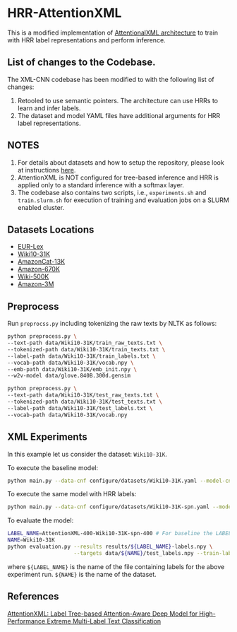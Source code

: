 # HRR-AttentionXML
This is a modified implementation of [AttentionalXML architecture](https://arxiv.org/abs/1811.01727) to train with HRR label representations and perform inference.

## List of changes to the Codebase.
The XML-CNN codebase has been modified to with the following list of changes:
1. Retooled to use semantic pointers. The architecture can use HRRs to learn and infer labels.
2. The dataset and model YAML files have additional arguments for HRR label representations.

## NOTES
1. For details about datasets and how to setup the repository, please look at instructions [here](https://github.com/yourh/AttentionXML).
2. AttentionXML is NOT configured for tree-based inference and HRR is applied only to a standard inference with a softmax layer.
3. The codebase also contains two scripts, i.e., ```experiments.sh``` and ```train.slurm.sh``` for execution of training and evaluation jobs on a SLURM enabled cluster.

## Datasets Locations
* [EUR-Lex](https://drive.google.com/open?id=1iPGbr5-z2LogtMFG1rwwekV_aTubvAb2)
* [Wiki10-31K](https://drive.google.com/open?id=1Tv4MHQzDWTUC9hRFihRhG8_jt1h0VhnR)
* [AmazonCat-13K](https://drive.google.com/open?id=1VwHAbri6y6oh8lkpZ6sSY_b1FRNnCLFL)
* [Amazon-670K](https://drive.google.com/open?id=1Xd4BPFy1RPmE7MEXMu77E2_xWOhR1pHW)
* [Wiki-500K](https://drive.google.com/open?id=1bGEcCagh8zaDV0ZNGsgF0QtwjcAm0Afk)
* [Amazon-3M](https://drive.google.com/open?id=187vt5vAkGI2mS2WOMZ2Qv48YKSjNbQv4)

## Preprocess
Run ```preprocss.py``` including tokenizing the raw texts by NLTK as follows:
```bash
python preprocess.py \
--text-path data/Wiki10-31K/train_raw_texts.txt \
--tokenized-path data/Wiki10-31K/train_texts.txt \
--label-path data/Wiki10-31K/train_labels.txt \
--vocab-path data/Wiki10-31K/vocab.npy \
--emb-path data/Wiki10-31K/emb_init.npy \
--w2v-model data/glove.840B.300d.gensim

python preprocess.py \
--text-path data/Wiki10-31K/test_raw_texts.txt \
--tokenized-path data/Wiki10-31K/test_texts.txt \
--label-path data/Wiki10-31K/test_labels.txt \
--vocab-path data/Wiki10-31K/vocab.npy 
```

## XML Experiments
In this example let us consider the dataset: ```Wiki10-31K```.

To execute the baseline model:
```bash
python main.py --data-cnf configure/datasets/Wiki10-31K.yaml --model-cnf configure/models/AttentionXML-Wiki10-31K.yaml
```

To execute the same model with HRR labels:
```bash
python main.py --data-cnf configure/datasets/Wiki10-31K-spn.yaml --model-cnf configure/models/AttentionXML-Wiki10-31K.yaml
```

To evaluate the model:
```bash
LABEL_NAME=AttentionXML-400-Wiki10-31K-spn-400 # For baseline the LABEL_NAME is AttentionXML-0-Wiki10-31K-spn-baseline-0.
NAME=Wiki10-31K
python evaluation.py --results results/${LABEL_NAME}-labels.npy \
                     --targets data/${NAME}/test_labels.npy --train-labels data/${NAME}/train_labels.npy
```
where ```${LABEL_NAME}``` is the name of the file containing labels for the above experiment run. ```${NAME}``` is the name of the dataset.

References
----------
[AttentionXML: Label Tree-based Attention-Aware Deep Model for High-Performance Extreme Multi-Label Text Classification](https://arxiv.org/abs/1811.01727)